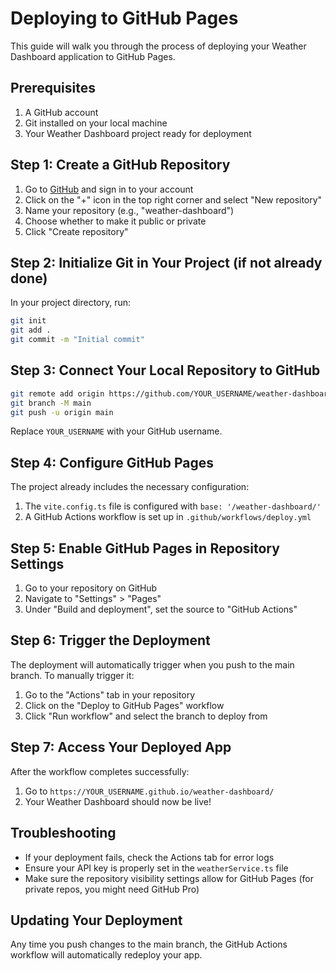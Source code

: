 # Deploying to GitHub Pages

This guide will walk you through the process of deploying your Weather Dashboard application to GitHub Pages.

## Prerequisites

1. A GitHub account
2. Git installed on your local machine
3. Your Weather Dashboard project ready for deployment

## Step 1: Create a GitHub Repository

1. Go to [GitHub](https://github.com) and sign in to your account
2. Click on the "+" icon in the top right corner and select "New repository"
3. Name your repository (e.g., "weather-dashboard")
4. Choose whether to make it public or private
5. Click "Create repository"

## Step 2: Initialize Git in Your Project (if not already done)

In your project directory, run:

```bash
git init
git add .
git commit -m "Initial commit"
```

## Step 3: Connect Your Local Repository to GitHub

```bash
git remote add origin https://github.com/YOUR_USERNAME/weather-dashboard.git
git branch -M main
git push -u origin main
```

Replace `YOUR_USERNAME` with your GitHub username.

## Step 4: Configure GitHub Pages

The project already includes the necessary configuration:

1. The `vite.config.ts` file is configured with `base: '/weather-dashboard/'`
2. A GitHub Actions workflow is set up in `.github/workflows/deploy.yml`

## Step 5: Enable GitHub Pages in Repository Settings

1. Go to your repository on GitHub
2. Navigate to "Settings" > "Pages"
3. Under "Build and deployment", set the source to "GitHub Actions"

## Step 6: Trigger the Deployment

The deployment will automatically trigger when you push to the main branch. To manually trigger it:

1. Go to the "Actions" tab in your repository
2. Click on the "Deploy to GitHub Pages" workflow
3. Click "Run workflow" and select the branch to deploy from

## Step 7: Access Your Deployed App

After the workflow completes successfully:

1. Go to `https://YOUR_USERNAME.github.io/weather-dashboard/`
2. Your Weather Dashboard should now be live!

## Troubleshooting

- If your deployment fails, check the Actions tab for error logs
- Ensure your API key is properly set in the `weatherService.ts` file
- Make sure the repository visibility settings allow for GitHub Pages (for private repos, you might need GitHub Pro)

## Updating Your Deployment

Any time you push changes to the main branch, the GitHub Actions workflow will automatically redeploy your app. 
